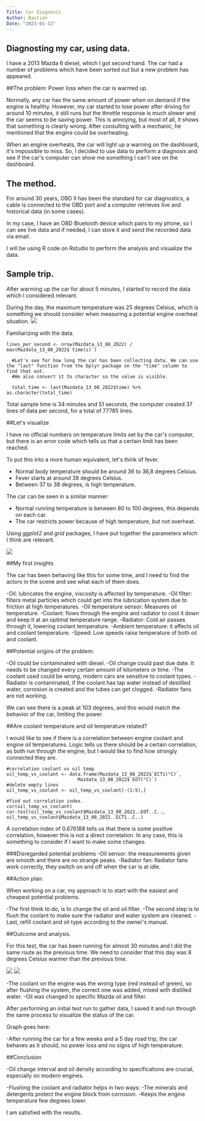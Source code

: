 ```yaml
---
Title: Car Diagnosis
Author: Bastian
Date: "2023-01-13"
---
```


## Diagnosting my car, using data.

I have a 2013 Mazda 6 diesel, which I got second hand. The car had a number of problems which have been sorted out but a new problem has appeared.

##The problem: Power loss when the car is warmed up.

Normally, any car has the same amount of power when on demand if the engine is healthy.
However, my car started to lose power after driving for around 10 minutes, it still runs but the throttle response is much slower and the car seems to be saving power.
This is annoying, but most of all, it shows that something is clearly wrong.
After consulting with a mechanic, he mentioned that the engine could be overheating.

When an engine overheats, the car will light up a warning on the dashboard, it's impossible to miss.
So, I decided to use data to perform a diagnosis and see if the car's computer can show me something I can't see on the dashboard.

## The method.

For around 30 years, OBD II has been the standard for car diagnostics, a cable is connected to the OBD port and a computer retrieves live and historical data (in some cases).

In my case, I have an OBD Bluetooth device which pairs to my phone, so I can see live data and if needed, I can store it and send the recorded data via email.

I will be using R code on Rstudio to perform the analysis and visualize the data.

## Sample trip.

After warming up the car for about 5 minutes, I started to record the data which I considered relevant.


During the day, the maximum temperature was 25 degrees Celsius, which is something we should consider when measuring a potential engine overheat situation.
<img src="temperature130822.png" >

Familiarizing with the data.


```{r}
lines_per_second <- nrow(Mazdata_13_08_2022) / max(Mazdata_13_08_2022$`time(s)`)
  
  #Let's see for how long the car has been collecting data. We can use the "last" function from the Dplyr package on the "time" column to find that out.
  #We also convert it to character so the value is visible.
  
  total_time <- last(Mazdata_13_08_2022$time) %>% as.character(total_time)
```

Total sample time is 34 minutes and 51 seconds, the computer created 37 lines of data per second, for a total of 77785 lines.



##Let's visualize 

I have no official numbers on temperature limits set by the car's computer, but there is an error code which tells us that a certain limit has been reached.

To put this into a more human equivalent, let's think of fever.
  - Normal body temperature should be around 36 to 36,8 degrees Celsius.
  - Fever starts at around 38 degrees Celsius.
  - Between 37 to 38 degrees, is high temperature.



The car can be seen in a similar manner:
 - Normal running temperature is between 80 to 100 degrees, this depends on each car.
 - The car restricts power because of high temperature, but not overheat.

Using *ggplot2* and *grid* packages, I have put together the parameters which I think are relevant.

<img src="Speed%20vs%20temp%20before.png" >


##My first insights

The car has been behaving like this for some time, and I need to find the actors in the scene and see what each of them does.

 -Oil: lubricates the engine, viscosity is affected by temperature.
 -Oil filter: filters metal particles which could get into the lubrication system due to friction at high temperatures.
 -Oil temperature sensor: Measures oil temperature.
 -Coolant: flows through the engine and radiator to cool it down and keep it at an optimal temperature range.
 -Radiator: Cold air passes through it, lowering coolant temperature.
 -Ambient temperature: it affects oil and coolant temperature. 
 -Speed: Low speeds raise temperature of both oil and coolant.


##Potential origins of the problem:

 -Oil could be contaminated with diesel.
 -Oil change could past due date. It needs to be changed every certain amount of kilometers or time.
 -The coolant used could be wrong, modern cars are sensitive to coolant types.
 -Radiator is contaminated, if the coolant has tap water instead of destilled water, corrosion is created and the tubes can get clogged.
 -Radiator fans are not working.


We can see there is a peak at 103 degrees, and this would match the behavior of the car, limiting the power.


##Are coolant temperature and oil temperature related?

I would like to see if there is a correlation between engine coolant and engine oil temperatures.
Logic tells us there should be a certain correlation, as both run through the engine, but I would like to find how strongly connected they are.

```{r}
#correlation coolant vs oil temp
oil_temp_vs_coolant <- data.frame(Mazdata_13_08_2022$`ECT1(°C)`,
                          Mazdata_13_08_2022$`EOT(°C)`)
#delete empty lines
oil_temp_vs_coolant <- oil_temp_vs_coolant[-(1:5),]

#find out correlation index.
cor(oil_temp_vs_coolant)
cor.test(oil_temp_vs_coolant$Mazdata_13_08_2022..EOT..C.., oil_temp_vs_coolant$Mazdata_13_08_2022..ECT1..C..)

```

A correlation index of 0.676188 tells us that there is some positive correlation, however this is not a direct correlation.
In any case, this is something to consider if I want to make some changes.




###Disregarded potential problems 
 -Oil sensor: the measurements given are smooth and there are no strange peaks.
 -Radiator fan: Radiator fans work correctly, they switch on and off when the car is at idle.
 
##Action plan:

When working on a car, my approach is to start with the easiest and cheapest potential problems.


 -The first think to do, is to change the oil and oil filter.
 -The second step is to flush the coolant to make sure the radiator and water system are cleaned.
 -Last, refill coolant and oil type according to the owner's manual.
 
##Outcome and analysis.

For this test, the car has been running for almost 30 minutes and I did the same route as the previous time.
We need to consider that this day was 8 degrees Celsius warmer than the previous time.

<img src="temperature%20180822.png" >

<img src="After%20temp%20vs%20speed.png" >


 -The coolant on the engine was the wrong type (red instead of green), so after flushing the system, the correct one was added, mixed with distilled water.
 -Oil was changed to specific Mazda oil and filter.
 
After performing an initial test run to gather data, I saved it and run through the same process to visualize the status of the car.

Graph goes here:

-After running the car for a few weeks and a 5 day road trip, the car behaves as it should, no power loss and no signs of high temperature.



##Conclusion

 -Oil change interval and oil density according to specifications are crucial, especially on modern engines. 
 
 -Flushing the coolant and radiator helps in two ways:
  -The minerals and detergents protect the engine block from corrosion.
  -Keeps the engine temperature few degrees lower.

I am satisfied with the results.


